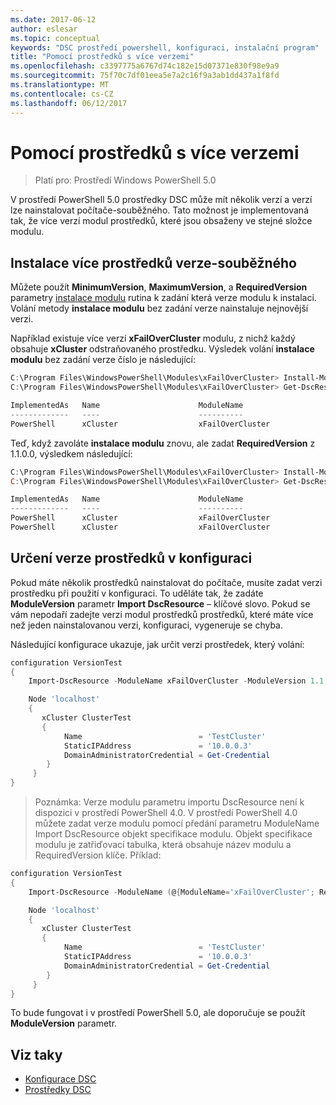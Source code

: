 ```yaml
---
ms.date: 2017-06-12
author: eslesar
ms.topic: conceptual
keywords: "DSC prostředí powershell, konfiguraci, instalační program"
title: "Pomocí prostředků s více verzemi"
ms.openlocfilehash: c3397775a6767d74c182e15d07371e830f98e9a9
ms.sourcegitcommit: 75f70c7df01eea5e7a2c16f9a3ab1dd437a1f8fd
ms.translationtype: MT
ms.contentlocale: cs-CZ
ms.lasthandoff: 06/12/2017
---
```

# <a name="using-resources-with-multiple-versions"></a>Pomocí prostředků s více verzemi

> Platí pro: Prostředí Windows PowerShell 5.0

V prostředí PowerShell 5.0 prostředky DSC může mít několik verzí a verzí lze nainstalovat počítače-souběžného. Tato možnost je implementovaná tak, že více verzí modul prostředků, které jsou obsaženy ve stejné složce modulu.

## <a name="installing-multiple-resource-versions-side-by-side"></a>Instalace více prostředků verze-souběžného

Můžete použít **MinimumVersion**, **MaximumVersion**, a **RequiredVersion** parametry [instalace modulu](https://technet.microsoft.com/en-us/library/dn807162.aspx) rutina k zadání která verze modulu k instalaci. Volání metody **instalace modulu** bez zadání verze nainstaluje nejnovější verzi.

Například existuje více verzí **xFailOverCluster** modulu, z nichž každý obsahuje **xCluster** odstraňovaného prostředku. Výsledek volání **instalace modulu** bez zadání verze číslo je následující:

```powershell
C:\Program Files\WindowsPowerShell\Modules\xFailOverCluster> Install-Module xFailOverCluster
C:\Program Files\WindowsPowerShell\Modules\xFailOverCluster> Get-DscResource xCluster

ImplementedAs   Name                      ModuleName                     Version    Properties
-------------   ----                      ----------                     -------    ----------
PowerShell      xCluster                  xFailOverCluster               1.2.0.0    {DomainAdministratorCredential, ...
```

Teď, když zavoláte **instalace modulu** znovu, ale zadat **RequiredVersion** z 1.1.0.0, výsledkem následující:

```powershell
C:\Program Files\WindowsPowerShell\Modules\xFailOverCluster> Install-Module xFailOverCluster -RequiredVersion 1.1
C:\Program Files\WindowsPowerShell\Modules\xFailOverCluster> Get-DscResource xCluster

ImplementedAs   Name                      ModuleName                     Version    Properties
-------------   ----                      ----------                     -------    ----------
PowerShell      xCluster                  xFailOverCluster               1.1        {DomainAdministratorCredential, Name, ...
PowerShell      xCluster                  xFailOverCluster               1.2.0.0    {DomainAdministratorCredential, Name, ...
```

## <a name="specifying-a-resource-version-in-a-configuration"></a>Určení verze prostředků v konfiguraci

Pokud máte několik prostředků nainstalovat do počítače, musíte zadat verzi prostředku při použití v konfiguraci. To uděláte tak, že zadáte **ModuleVersion** parametr **Import DscResource** – klíčové slovo. Pokud se vám nepodaří zadejte verzi modul prostředků prostředků, které máte více než jeden nainstalovanou verzi, konfiguraci, vygeneruje se chyba.

Následující konfigurace ukazuje, jak určit verzi prostředek, který volání:

```powershell
configuration VersionTest
{
    Import-DscResource -ModuleName xFailOverCluster -ModuleVersion 1.1

    Node 'localhost'
    {
       xCluster ClusterTest
       {
            Name                          = 'TestCluster'
            StaticIPAddress               = '10.0.0.3'
            DomainAdministratorCredential = Get-Credential
        }
     }
}     
```

>Poznámka: Verze modulu parametru importu DscResource není k dispozici v prostředí PowerShell 4.0. V prostředí PowerShell 4.0 můžete zadat verze modulu pomocí předání parametru ModuleName Import DscResource objekt specifikace modulu. Objekt specifikace modulu je zatřiďovací tabulka, která obsahuje název modulu a RequiredVersion klíče. Příklad:

```powershell
configuration VersionTest
{
    Import-DscResource -ModuleName (@{ModuleName='xFailOverCluster'; RequiredVersion='1.1'} )

    Node 'localhost'
    {
       xCluster ClusterTest
       {
            Name                          = 'TestCluster'
            StaticIPAddress               = '10.0.0.3'
            DomainAdministratorCredential = Get-Credential
        }
     }
}     
```

To bude fungovat i v prostředí PowerShell 5.0, ale doporučuje se použít **ModuleVersion** parametr.

## <a name="see-also"></a>Viz taky
* [Konfigurace DSC](configurations.md)
* [Prostředky DSC](resources.md)

